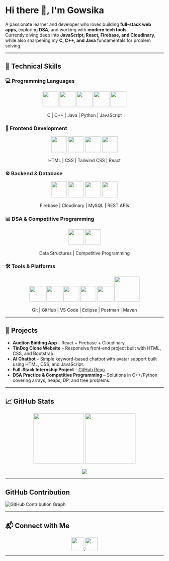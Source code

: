 # Hi there 👋, I'm Gowsika  

A passionate learner and developer who loves building **full-stack web apps**, exploring **DSA**, and working with **modern tech tools**.  
Currently diving deep into **JavaScript, React, Firebase, and Cloudinary**, while also sharpening my **C, C++, and Java** fundamentals for problem solving.  

---

## 🔧 Technical Skills  

### 💻 Programming Languages  
<p align="center">
  <img src="https://cdn.jsdelivr.net/gh/devicons/devicon/icons/c/c-original.svg" width="50"/>
  <img src="https://cdn.jsdelivr.net/gh/devicons/devicon/icons/cplusplus/cplusplus-original.svg" width="50"/>
  <img src="https://cdn.jsdelivr.net/gh/devicons/devicon/icons/java/java-original.svg" width="50"/>
  <img src="https://cdn.jsdelivr.net/gh/devicons/devicon/icons/python/python-original.svg" width="50"/>
  <img src="https://cdn.jsdelivr.net/gh/devicons/devicon/icons/javascript/javascript-original.svg" width="50"/>
</p>  
<p align="center">C | C++ | Java | Python | JavaScript</p>  

### 🎨 Frontend Development  
<p align="center">
  <img src="https://cdn.jsdelivr.net/gh/devicons/devicon/icons/html5/html5-original.svg" width="50"/>
  <img src="https://cdn.jsdelivr.net/gh/devicons/devicon/icons/css3/css3-original.svg" width="50"/>
  <img src="https://cdn.jsdelivr.net/gh/devicons/devicon/icons/tailwindcss/tailwindcss-plain.svg" width="50"/>
  <img src="https://cdn.jsdelivr.net/gh/devicons/devicon/icons/react/react-original.svg" width="50"/>
</p>  
<p align="center">HTML | CSS | Tailwind CSS | React</p>  

### ⚙️ Backend & Database  
<p align="center">
  <img src="https://cdn.jsdelivr.net/gh/devicons/devicon/icons/firebase/firebase-plain.svg" width="50"/>
  <img src="https://res.cloudinary.com/demo/image/upload/v1312461204/sample.jpg" width="50"/> <!-- Cloudinary custom icon -->
  <img src="https://cdn.jsdelivr.net/gh/devicons/devicon/icons/mysql/mysql-original.svg" width="50"/>
  <img src="https://www.vectorlogo.zone/logos/getpostman/getpostman-icon.svg" width="50"/>
</p>  
<p align="center">Firebase | Cloudinary | MySQL | REST APIs</p>  

### 📊 DSA & Competitive Programming  
<p align="center">
  <img src="https://upload.wikimedia.org/wikipedia/commons/1/19/LeetCode_logo_black.png" width="50"/>
  <img src="https://sta.codeforces.com/s/42836/images/codeforces-logo-with-telegram.png" width="50"/>
</p>  
<p align="center">Data Structures | Competitive Programming</p>  

### 🛠️ Tools & Platforms  
<p align="center">
  <img src="https://cdn.jsdelivr.net/gh/devicons/devicon/icons/git/git-original.svg" width="50"/>
  <img src="https://cdn.jsdelivr.net/gh/devicons/devicon/icons/github/github-original.svg" width="50"/>
  <img src="https://cdn.jsdelivr.net/gh/devicons/devicon/icons/vscode/vscode-original.svg" width="50"/>
  <img src="https://cdn.jsdelivr.net/gh/devicons/devicon/icons/eclipse/eclipse-original.svg" width="50"/>
  <img src="https://www.vectorlogo.zone/logos/getpostman/getpostman-icon.svg" width="50"/>
  <img src="https://maven.apache.org/images/maven-logo-black-on-white.png" width="80"/>
</p>  
<p align="center">Git | GitHub | VS Code | Eclipse | Postman | Maven</p>  

---

## 📌 Projects  

- **Auction Bidding App** – React + Firebase + Cloudinary  
- **TinDog Clone Website** – Responsive front-end project built with HTML, CSS, and Bootstrap.  
- **AI Chatbot** – Simple keyword-based chatbot with avatar support built using HTML, CSS, and JavaScript.  
- **Full-Stack Internship Project** – [GitHub Repo](https://github.com/Gowsikakho/full-stack-internship)  
- **DSA Practice & Competitive Programming** – Solutions in C++/Python covering arrays, heaps, DP, and tree problems.  

---

## 📈 GitHub Stats  

<p align="center">
  <img src="https://github-readme-stats.vercel.app/api?username=Gowsikakho&show_icons=true&theme=radical" height="160"/>
  <img src="https://github-readme-streak-stats.herokuapp.com/?user=Gowsikakho&theme=radical" height="160"/>
</p>  

<p align="center">
  <img src="https://github-readme-stats.vercel.app/api/top-langs/?username=Gowsikakho&layout=compact&theme=radical"/>
</p>  

---

## GitHub Contribution

![GitHub Contribution Graph](https://github-readme-activity-graph.vercel.app/graph?username=Gowsikakho&bg_color=0d1117&color=ffffff&line=00bfff&point=ffffff&area=true&hide_border=true)

---

## 📬 Connect with Me

<p align="center">
  <a href="https://www.linkedin.com/in/Gowsikakho" target="_blank">
    <img src="https://cdn.jsdelivr.net/gh/devicons/devicon/icons/linkedin/linkedin-original.svg" width="40"/>
  </a>
  <a href="mailto:gowsikakho@example.com" target="_blank">
    <img src="https://cdn.jsdelivr.net/gh/devicons/devicon/icons/google/google-original.svg" width="40"/>
  </a>
</p>



---

